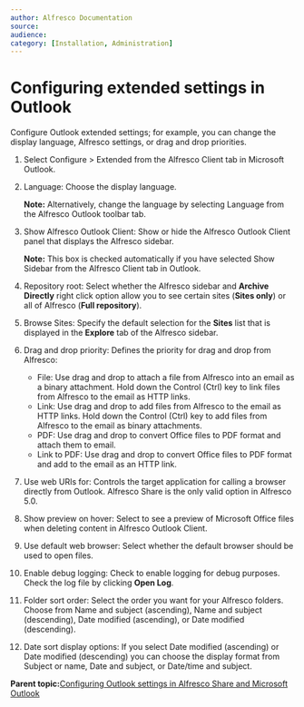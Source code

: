 ```yaml
---
author: Alfresco Documentation
source: 
audience: 
category: [Installation, Administration]
---
```


# Configuring extended settings in Outlook

Configure Outlook extended settings; for example, you can change the display language, Alfresco settings, or drag and drop priorities.

1.  Select Configure \> Extended from the Alfresco Client tab in Microsoft Outlook.

2.  Language: Choose the display language.

    **Note:** Alternatively, change the language by selecting Language from the Alfresco Outlook toolbar tab.

3.  Show Alfresco Outlook Client: Show or hide the Alfresco Outlook Client panel that displays the Alfresco sidebar.

    **Note:** This box is checked automatically if you have selected Show Sidebar from the Alfresco Client tab in Outlook.

4.  Repository root: Select whether the Alfresco sidebar and **Archive Directly** right click option allow you to see certain sites \(**Sites only**\) or all of Alfresco \(**Full repository**\).

5.  Browse Sites: Specify the default selection for the **Sites** list that is displayed in the **Explore** tab of the Alfresco sidebar.

6.  Drag and drop priority: Defines the priority for drag and drop from Alfresco:

    -   File: Use drag and drop to attach a file from Alfresco into an email as a binary attachment. Hold down the Control \(Ctrl\) key to link files from Alfresco to the email as HTTP links.
    -   Link: Use drag and drop to add files from Alfresco to the email as HTTP links. Hold down the Control \(Ctrl\) key to add files from Alfresco to the email as binary attachments.
    -   PDF: Use drag and drop to convert Office files to PDF format and attach them to email.
    -   Link to PDF: Use drag and drop to convert Office files to PDF format and add to the email as an HTTP link.
7.  Use web URIs for: Controls the target application for calling a browser directly from Outlook. Alfresco Share is the only valid option in Alfresco 5.0.

8.  Show preview on hover: Select to see a preview of Microsoft Office files when deleting content in Alfresco Outlook Client.

9.  Use default web browser: Select whether the default browser should be used to open files.

10. Enable debug logging: Check to enable logging for debug purposes. Check the log file by clicking **Open Log**.

11. Folder sort order: Select the order you want for your Alfresco folders. Choose from Name and subject \(ascending\), Name and subject \(descending\), Date modified \(ascending\), or Date modified \(descending\).

12. Date sort display options: If you select Date modified \(ascending\) or Date modified \(descending\) you can choose the display format from Subject or name, Date and subject, or Date/time and subject.


**Parent topic:**[Configuring Outlook settings in Alfresco Share and Microsoft Outlook](../concepts/Outlook-config-intro_v2.md)

